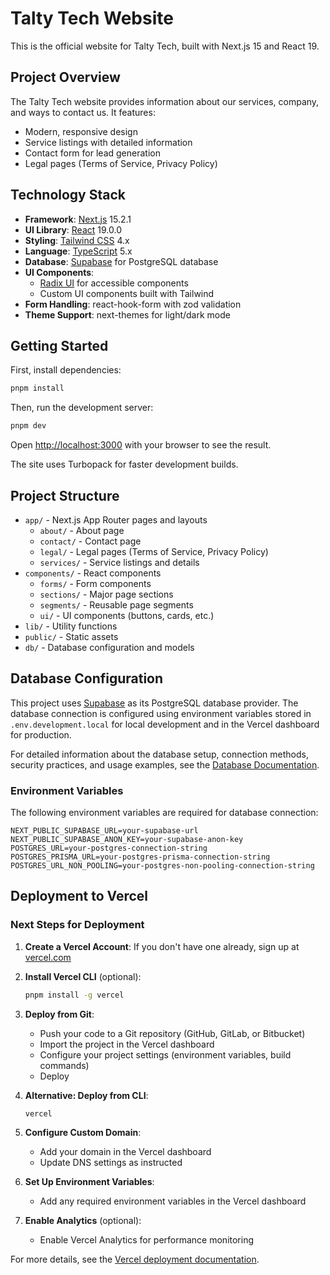 # Talty Tech Website

This is the official website for Talty Tech, built with Next.js 15 and React 19.

## Project Overview

The Talty Tech website provides information about our services, company, and ways to contact us. It features:

- Modern, responsive design
- Service listings with detailed information
- Contact form for lead generation
- Legal pages (Terms of Service, Privacy Policy)

## Technology Stack

- **Framework**: [Next.js](https://nextjs.org) 15.2.1
- **UI Library**: [React](https://react.dev) 19.0.0
- **Styling**: [Tailwind CSS](https://tailwindcss.com) 4.x
- **Language**: [TypeScript](https://www.typescriptlang.org/) 5.x
- **Database**: [Supabase](https://supabase.com) for PostgreSQL database
- **UI Components**:
  - [Radix UI](https://www.radix-ui.com/) for accessible components
  - Custom UI components built with Tailwind
- **Form Handling**: react-hook-form with zod validation
- **Theme Support**: next-themes for light/dark mode

## Getting Started

First, install dependencies:

```bash
pnpm install
```

Then, run the development server:

```bash
pnpm dev
```

Open [http://localhost:3000](http://localhost:3000) with your browser to see the result.

The site uses Turbopack for faster development builds.

## Project Structure

- `app/` - Next.js App Router pages and layouts
  - `about/` - About page
  - `contact/` - Contact page
  - `legal/` - Legal pages (Terms of Service, Privacy Policy)
  - `services/` - Service listings and details
- `components/` - React components
  - `forms/` - Form components
  - `sections/` - Major page sections
  - `segments/` - Reusable page segments
  - `ui/` - UI components (buttons, cards, etc.)
- `lib/` - Utility functions
- `public/` - Static assets
- `db/` - Database configuration and models

## Database Configuration

This project uses [Supabase](https://supabase.com) as its PostgreSQL database provider. The database connection is configured using environment variables stored in `.env.development.local` for local development and in the Vercel dashboard for production.

For detailed information about the database setup, connection methods, security practices, and usage examples, see the [Database Documentation](./docs/DATABASE.md).

### Environment Variables

The following environment variables are required for database connection:

```
NEXT_PUBLIC_SUPABASE_URL=your-supabase-url
NEXT_PUBLIC_SUPABASE_ANON_KEY=your-supabase-anon-key
POSTGRES_URL=your-postgres-connection-string
POSTGRES_PRISMA_URL=your-postgres-prisma-connection-string
POSTGRES_URL_NON_POOLING=your-postgres-non-pooling-connection-string
```

## Deployment to Vercel

### Next Steps for Deployment

1. **Create a Vercel Account**: If you don't have one already, sign up at [vercel.com](https://vercel.com)

2. **Install Vercel CLI** (optional):
   ```bash
   pnpm install -g vercel
   ```

3. **Deploy from Git**:
   - Push your code to a Git repository (GitHub, GitLab, or Bitbucket)
   - Import the project in the Vercel dashboard
   - Configure your project settings (environment variables, build commands)
   - Deploy

4. **Alternative: Deploy from CLI**:
   ```bash
   vercel
   ```

5. **Configure Custom Domain**:
   - Add your domain in the Vercel dashboard
   - Update DNS settings as instructed

6. **Set Up Environment Variables**:
   - Add any required environment variables in the Vercel dashboard

7. **Enable Analytics** (optional):
   - Enable Vercel Analytics for performance monitoring

For more details, see the [Vercel deployment documentation](https://vercel.com/docs/deployments/overview).
